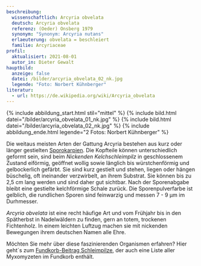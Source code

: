 ```yaml
---
beschreibung:
  wissenschaftlich: Arcyria obvelata
  deutsch: Arcyria obvelata
  referenz: (Oeder) Onsberg 1979
  synonym: "Synonym: Arcyria nutans"
  erlaeuterung: obvelata = beschleiert
  familie: Arcyriaceae
profil:
  aktualisiert: 2021-08-01
  autor_in: Dieter Gewalt
hauptbild:
  anzeige: false
  datei: /bilder/arcyria_obvelata_02_nk.jpg
  legende: "Foto: Norbert Kühnberger"
literatur:
  - url: https://de.wikipedia.org/wiki/Arcyria_obvelata
---
```

{% include abbildung_start.html stil="mittel" %}
{% include bild.html datei="/bilder/arcyria_obvelata_01_nk.jpg" %}
{% include bild.html datei="/bilder/arcyria_obvelata_02_nk.jpg" %}
{% include abbildung_ende.html legende="2 Fotos: Norbert Kühnberger" %}

Die weitaus meisten Arten der Gattung Arcyria bestehen aus kurz oder länger gestielten [Sporokarpien](Sporokarp "Glossar"). Die Kopfteile können unterschiedlich geformt sein, sind beim *Nickenden Kelchschleimpilz* in geschlossenem Zustand eiförmig, geöffnet wollig sowie länglich bis würstchenförmig und gelbockerlich gefärbt. Sie sind kurz gestielt und stehen, liegen oder hängen büschelig, oft ineinander verzwirbelt, an  ihrem Substrat. Sie können bis zu 2,5 cm lang werden und sind daher gut sichtbar. Nach der Sporenabgabe bleibt eine gestielte kelchförmige Schale zurück. Die Sporenpulverfarbe ist gelblich, die rundlichen Sporen sind feinwarzig und messen 7 - 9 µm im Durhmesser.

*Arcyria obvelata* ist eine recht häufige Art und vom Frühjahr bis in den Spätherbst in Nadelwäldern zu finden, gern an totem, trockenen Fichtenholz. In einem leichten Luftzug machen sie mit nickenden Bewegungen ihrem deutschen Namen alle Ehre.

Möchten Sie mehr über diese faszinierenden Organismen erfahren? Hier geht´s zum [Fundkorb-Beitrag Schleimpilze](/verwandt/schleimpilze-myxomyzeten), der auch eine Liste aller Myxomyzeten im Fundkorb enthält.